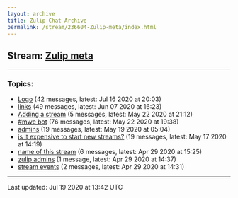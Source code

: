 ```yaml
---
layout: archive
title: Zulip Chat Archive
permalink: /stream/236604-Zulip-meta/index.html
---
```


## Stream: [Zulip meta](http://robertylewis.com/archive/stream/236604-Zulip-meta/index.html)
---

### Topics:

* [Logo](topic/Logo.html) (42 messages, latest: Jul 16 2020 at 20:03)
* [links](topic/links.html) (49 messages, latest: Jun 07 2020 at 16:23)
* [Adding a stream](topic/Adding.20a.20stream.html) (5 messages, latest: May 22 2020 at 21:12)
* [#mwe bot](topic/.23mwe.20bot.html) (76 messages, latest: May 22 2020 at 19:38)
* [admins](topic/admins.html) (19 messages, latest: May 19 2020 at 05:04)
* [is it expensive to start new streams?](topic/is.20it.20expensive.20to.20start.20new.20streams.3F.html) (19 messages, latest: May 17 2020 at 14:19)
* [name of this stream](topic/name.20of.20this.20stream.html) (6 messages, latest: Apr 29 2020 at 15:25)
* [zulip admins](topic/zulip.20admins.html) (1 message, latest: Apr 29 2020 at 14:37)
* [stream events](topic/stream.20events.html) (2 messages, latest: Apr 29 2020 at 14:31)

<hr><p>Last updated: Jul 19 2020 at 13:42 UTC</p>